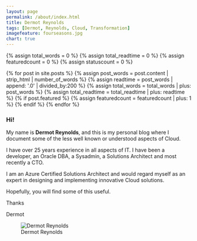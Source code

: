 ```yaml
---
layout: page
permalink: /about/index.html
title: Dermot Reynolds
tags: [Dermot, Reynolds, Cloud, Transformation]
imagefeature: fourseasons.jpg
chart: true
---
```



{% assign total_words = 0 %}
{% assign total_readtime = 0 %}
{% assign featuredcount = 0 %}
{% assign statuscount = 0 %}

{% for post in site.posts %}
    {% assign post_words = post.content | strip_html | number_of_words %}
    {% assign readtime = post_words | append: '.0' | divided_by:200 %}
    {% assign total_words = total_words | plus: post_words %}
    {% assign total_readtime = total_readtime | plus: readtime %}
    {% if post.featured %}
    {% assign featuredcount = featuredcount | plus: 1 %}
    {% endif %}
{% endfor %}

### Hi!

My name is **Dermot Reynolds**, and this is my personal blog where I document some of the less well known or understood aspects of Cloud.

I have over 25 years experience in all aspects of IT.  I have been a developer, an Oracle DBA, a Sysadmin, a Solutions Architect and most recently a CTO.

I am an Azure Certified Solutions Architect and would regard myself as an expert in designing and implementing innovative Cloud solutions.

Hopefully, you will find some of this useful.

Thanks

Dermot

<figure>
  <img src="{{ site.url }}/images/exam-535-architecting-microsoft-azure-solutions-small.png" alt="Dermot Reynolds">
  <figcaption>Dermot Reynolds</figcaption>
</figure>